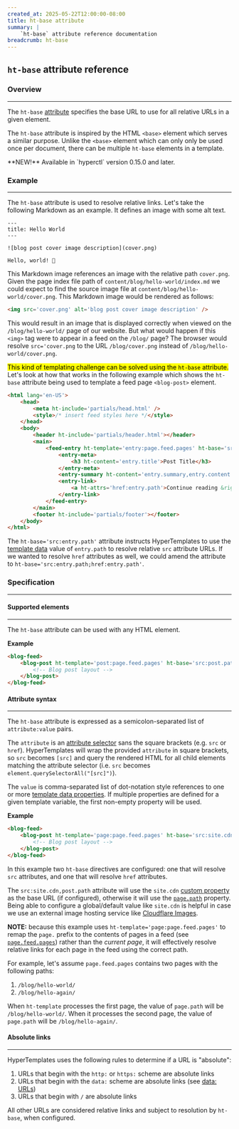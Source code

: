 ```yaml
---
created_at: 2025-05-22T12:00:00-08:00
title: ht-base attribute
summary: |
    `ht-base` attribute reference documentation
breadcrumb: ht-base
---
```


## `ht-base` attribute reference

<auto-toc selectors='h3,h4,h5,h6'></auto-toc>

### Overview
------------

The `ht-base` [attribute] specifies the base URL to use for all relative URLs in a given element. 

The `ht-base` attribute is inspired by the HTML `<base>` element which serves a similar purpose.
Unlike the `<base>` element which can only only be used once per document, there can be multiple `ht-base` elements in a template.

<doc-quote ht-block caution>
**NEW!** Available in `hyperctl` version 0.15.0 and later.
</doc-quote>

### Example
-----------

The `ht-base` attribute is used to resolve relative links.
Let's take the following Markdown as an example.
It defines an image with some alt text.

<code-snippet ht-block filename='content/blog/hello-world/index.md' highlight='5' line-numbers='on'>

```plaintext
---
title: Hello World
---

![blog post cover image description](cover.png)

Hello, world! 👋
```

</code-snippet>

This Markdown image references an image with the relative path `cover.png`.
Given the page index file path of `content/blog/hello-world/index.md` we could expect to find the source image file at `content/blog/hello-world/cover.png`.
This Markdown image would be rendered as follows:

```html
<img src='cover.png' alt='blog post cover image description' />
```

This would result in an image that is displayed correctly when viewed on the `/blog/hello-world/` page of our website.
But what would happen if this `<img>` tag were to appear in a feed on the `/blog/` page?
The browser would resolve `src='cover.png` to the URL `/blog/cover.png` instead of `/blog/hello-world/cover.png`.

<mark>This kind of templating challenge can be solved using the `ht-base` attribute.</mark>
Let's look at how that works in the following example which shows the `ht-base` attribute being used to template a feed page `<blog-post>` element.

<code-snippet ht-block filename='layouts/feed.html' highlight='9'>

```html
<html lang='en-US'>
    <head>
        <meta ht-include='partials/head.html' />
        <style>/* insert feed styles here */</style>
    </head>
    <body>
        <header ht-include='partials/header.html'></header>
        <main>
            <feed-entry ht-template='entry:page.feed.pages' ht-base='src:entry.path'>
                <entry-meta>
                    <h3 ht-content='entry.title'>Post Title</h3>
                </entry-meta>
                <entry-summary ht-content='entry.summary,entry.content'></entry-summary>
                <entry-link>
                    <a ht-attrs='href:entry.path'>Continue reading &rightarrow;</a>
                </entry-link>
            </feed-entry>
        </main>
        <footer ht-include='partials/footer'></footer>
    </body>
</html>
```

</code-snippet>

The `ht-base='src:entry.path'` attribute instructs HyperTemplates to use the [template data] value of `entry.path` to resolve relative `src` attribute URLs.
If we wanted to resolve `href` attributes as well, we could amend the attribute to `ht-base='src:entry.path;href:entry.path'`.

### Specification
-----------------

#### Supported elements
-----------------------

The `ht-base` attribute can be used with any HTML element.

**Example**

```html
<blog-feed>
    <blog-post ht-template='post:page.feed.pages' ht-base='src:post.path'>
        <!-- Blog post layout -->
    </blog-post>
</blog-feed>
```

#### Attribute syntax
---------------------

The `ht-base` attribute is expressed as a semicolon-separated list of `attribute:value` pairs. 

The `attribute` is an [attribute selector] sans the square brackets (e.g. `src` or `href`). 
HyperTemplates will wrap the provided `attribute` in square brackets, so `src` becomes `[src]` and query the rendered HTML for all child elements matching the attribute selector (i.e. `src` becomes `element.querySelectorAll("[src]")`).

The `value` is comma-separated list of dot-notation style references to one or more [template data properties]. If multiple properties are defined for a given template variable, the first non-empty property will be used.

**Example**

```html
<blog-feed>
    <blog-post ht-template='page:page.feed.pages' ht-base='src:site.cdn,page.path; href:page.path'>
        <!-- Blog post layout -->
    </blog-post>
</blog-feed>
```

In this example two `ht-base` directives are configured: one that will resolve `src` attributes, and one that will resolve `href` attributes.

The `src:site.cdn,post.path` attribute will use the `site.cdn` [custom property](/docs/reference/cms/website/#custom-properties) as the base URL (if configured), otherwise it will use the [`page.path`] property.
Being able to configure a global/default value like `site.cdn` is helpful in case we use an external image hosting service like [Cloudflare Images].

<doc-quote ht-block info>

**NOTE:** because this example uses `ht-template='page:page.feed.pages'` to remap the `page.` prefix to the contents of pages in a feed (see [`page.feed.pages`]) rather than the _current page_, it will effectively resolve relative links for each page in the feed using the correct path.

For example, let's assume `page.feed.pages` contains two pages with the following paths: 

1. `/blog/hello-world/`
1. `/blog/hello-again/`

When `ht-template` processes the first page, the value of `page.path` will be `/blog/hello-world/`.
When it processes the second page, the value of `page.path` will be `/blog/hello-again/`.

</doc-quote>

#### Absolute links
-------------------

HyperTemplates uses the following rules to determine if a URL is "absolute":

1. URLs that begin with the `http:` or `https:` scheme are absolute links
1. URLs that begin with the `data:` scheme are absolute links (see [data: URLs])
1. URLs that begin with `/` are absolute links

All other URLs are considered relative links and subject to resolution by `ht-base`, when configured.


<!-- Links -->
[attribute]: https://developer.mozilla.org/en-US/docs/Web/HTML/Attributes
[template data]: /docs/reference/core/data/
[template data properties]: /docs/reference/core/data/#template-data-properties
[attribute selector]: https://developer.mozilla.org/en-US/docs/Learn_web_development/Core/Styling_basics/Attribute_selectors
[`page.path`]: /docs/reference/cms/page/#page-path
[`page.feed.pages`]: /docs/reference/cms/page/#page-feed-pages
[Cloudflare Images]: https://www.cloudflare.com/developer-platform/products/cloudflare-images/
[data: URLs]: https://developer.mozilla.org/en-US/docs/Web/URI/Reference/Schemes/data
[document fragment link]: https://developer.mozilla.org/en-US/docs/Learn_web_development/Core/Structuring_content/Creating_links#document_fragments
